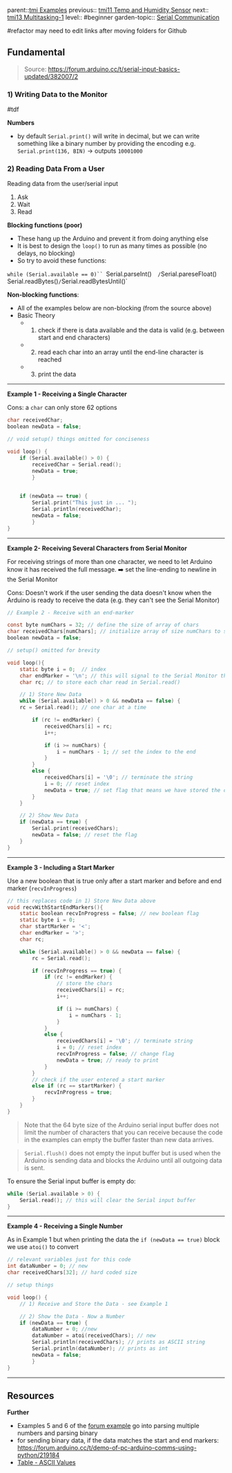 parent::[tmi Examples](Personal%20Folders/that_marouk_ish/tmi%20Examples.md)
previous:: [tmi11 Temp and Humidity Sensor](Personal%20Folders/that_marouk_ish/tmi11%20Temp%20and%20Humidity%20Sensor.md)
next:: [tmi13 Multitasking-1](tmi13%20Multitasking-1.md)
level:: #beginner
garden-topic:: [Serial Communication](Serial%20Communication.md)

#refactor may need to edit links after moving folders for Github

## **Fundamental**

> Source: https://forum.arduino.cc/t/serial-input-basics-updated/382007/2 

### 1) Writing Data to the Monitor
#tdf

**Numbers**
- by default `Serial.print()` will write in decimal, but we can write something like a binary number by providing the encoding e.g. `Serial.print(136, BIN)` -> outputs `10001000`

### 2) Reading Data From a User

Reading data from the user/serial input
1. Ask
2. Wait
3. Read

**Blocking functions (poor)**
- These hang up the Arduino and prevent it from doing anything else
- It is best to design the `loop()` to run as many times as possible (no delays, no blocking)
- So try to avoid these functions:

`while (Serial.available == 0)``
`Serial.parseInt()`   / `Serial.pareseFloat()`
`Serial.readBytes()` / `Serial.readBytesUntil()`


**Non-blocking functions**: 
- All of the examples below are non-blocking (from the source above)
- Basic Theory
	- 1) check if there is data available and the data is valid (e.g. between start and end characters)
	- 2) read each char into an array until the end-line character is reached
	- 3) print the data

---

**Example 1 - Receiving a Single Character**

Cons: a `char` can only store 62 options

```c
char receivedChar;
boolean newData = false;

// void setup() things omitted for conciseness

void loop() {
	if (Serial.available() > 0) {
		receivedChar = Serial.read();
		newData = true;
		}
		

	if (newData == true) {
		Serial.print("This just in ... ");
		Serial.println(receivedChar);
		newData = false;
	    }
}
```

---

**Example 2- Receiving Several Characters from Serial Monitor**

For receiving strings of more than one character, we need to let Arduino know it has received the full message. ➡️ set the line-ending to newline in the Serial Monitor

Cons: Doesn't work if the user sending the data doesn't know when the Arduino is ready to receive the data (e.g. they can't see the Serial Monitor)

```c
// Example 2 - Receive with an end-marker

const byte numChars = 32; // define the size of array of chars 
char receivedChars[numChars]; // initialize array of size numChars to store data
boolean newData = false;

// setup() omitted for brevity

void loop(){
	static byte i = 0;  // index
	char endMarker = '\n'; // this will signal to the Serial Monitor that the user is done inputting (when they press `Enter`)
	char rc; // to store each char read in Serial.read()

	// 1) Store New Data
	while (Serial.available() > 0 && newData == false) {
	rc = Serial.read(); // one char at a time

		if (rc != endMarker) {
			receivedChars[i] = rc;
			i++;

			if (i >= numChars) {
				i = numChars - 1; // set the index to the end
			}
		}
		else {
			receivedChars[i] = '\0'; // terminate the string
			i = 0; // reset index
			newData = true; // set flag that means we have stored the data and it is ready to be shown to the Monitor
		}
	}

	// 2) Show New Data
	if (newData == true) {
		Serial.print(receivedChars);
		newData = false; // reset the flag
	}
}
```

---

**Example 3 - Including a Start Marker**

Use a new boolean that is true only after a start marker and before and end marker (`recvInProgress`)

```c
// this replaces code in 1) Store New Data above
void recvWithStartEndMarkers(){
	static boolean recvInProgress = false; // new boolean flag
	static byte i = 0;
	char startMarker = '<';
	char endMarker = '>';
	char rc;

	while (Serial.available() > 0 && newData == false) {
		rc = Serial.read();

		if (recvInProgress == true) {
			if (rc != endMarker) {
				// store the chars
				receivedChars[i] = rc;
				i++;

				if (i >= numChars) {
					i = numChars - 1;
				}
			}
			else {
				receivedChars[i] = '\0'; // terminate string
				i = 0; // reset index
				recvInProgress = false; // change flag
				newData = true; // ready to print
			}
		}
		// check if the user entered a start marker
		else if (rc == startMarker) {
			recvInProgress = true;
		}
	}
}

```

> Note that the 64 byte size of the Arduino serial input buffer does not limit the number of characters that you can receive because the code in the examples can empty the buffer faster than new data arrives.

> `Serial.flush()` does not empty the input buffer but is used when the Arduino is sending data and blocks the Arduino until all outgoing data is sent.

To ensure the Serial input buffer is empty do:

```c
while (Serial.available > 0) {
	Serial.read(); // this will clear the Serial input buffer
}
```

---

**Example 4 - Receiving a Single Number**

As in Example 1 but when printing the data the `if (newData == true)` block we use `atoi()` to convert

```c
// relevant variables just for this code
int dataNumber = 0; // new
char receivedChars[32]; // hard coded size

// setup things

void loop() {
	// 1) Receive and Store the Data - see Example 1

	// 2) Show the Data - Now a Number
	if (newData == true) {
		dataNumber = 0; //new
		dataNumber = atoi(receivedChars); // new
		Serial.println(receivedChars); // prints as ASCII string
		Serial.println(dataNumber); // prints as int
		newData = false;
		}
}
```

---

## Resources

**Further**
- Examples 5 and 6 of the [forum example](https://forum.arduino.cc/t/serial-input-basics-updated/382007/11) go into parsing multiple numbers and parsing binary
- for sending binary data, if the data matches the start and end markers: https://forum.arduino.cc/t/demo-of-pc-arduino-comms-using-python/219184
- [Table - ASCII Values](../../Table%20-%20ASCII%20Values.md)